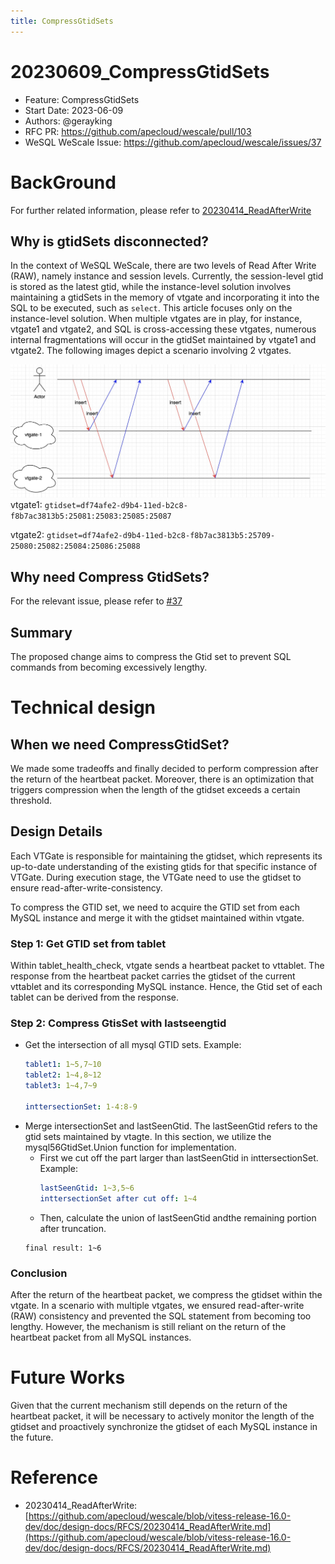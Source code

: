 ```yaml
---
title: CompressGtidSets
---
```


# 20230609_CompressGtidSets

- Feature: CompressGtidSets
- Start Date: 2023-06-09
- Authors: @gerayking
- RFC PR: https://github.com/apecloud/wescale/pull/103
- WeSQL WeScale Issue: https://github.com/apecloud/wescale/issues/37

# BackGround

For further related information, please refer to [20230414_ReadAfterWrite](https://github.com/apecloud/wescale/blob/vitess-release-16.0-dev/doc/design-docs/RFCS/20230414_ReadAfterWrite.md)

## Why is gtidSets disconnected?

In the context of WeSQL WeScale, there are two levels of Read After Write (RAW), namely instance and session levels. Currently, the session-level gtid is stored as the latest gtid, while the instance-level solution involves maintaining a gtidSets in the memory of vtgate and incorporating it into the SQL to be executed, such as `select`. This article focuses only on the instance-level solution. When multiple vtgates are in play, for instance, vtgate1 and vtgate2, and SQL is cross-accessing these vtgates, numerous internal fragmentations will occur in the gtidSet maintained by vtgate1 and vtgate2. The following images depict a scenario involving 2 vtgates.

![multivtgate](images/multivtgate.jpg)
vtgate1:
`gtidset=df74afe2-d9b4-11ed-b2c8-f8b7ac3813b5:25081:25083:25085:25087`

vtgate2:
`gtidset=df74afe2-d9b4-11ed-b2c8-f8b7ac3813b5:25709-25080:25082:25084:25086:25088`

## Why need Compress GtidSets?

For the relevant issue, please refer to [#37](https://github.com/apecloud/wescale/issues/37)

## Summary

The proposed change aims to compress the Gtid set to prevent SQL commands from becoming excessively lengthy.

# Technical design

## When we need CompressGtidSet?

We made some tradeoffs and finally decided to perform compression after the return of the heartbeat packet. Moreover, there is an optimization that triggers compression when the length of the gtidset exceeds a certain threshold.


## Design Details

Each VTGate is responsible for maintaining the gtidset, which represents its up-to-date understanding of the existing gtids for that specific instance of VTGate. During execution stage, the VTGate need to use the gtidset to ensure read-after-write-consistency.

To compress the GTID set, we need to acquire the GTID set from each MySQL instance and merge it with the gtidset maintained within vtgate.

### Step 1: Get GTID set from tablet 

Within tablet_health_check, vtgate sends a heartbeat packet to vttablet. The response from the heartbeat packet carries the gtidset of the current vttablet and its corresponding MySQL instance. Hence, the Gtid set of each tablet can be derived from the response.

### Step 2: Compress GtisSet with lastseengtid

+ Get the intersection of all mysql GTID sets.
    Example:
    ```yaml
    tablet1: 1~5,7~10
    tablet2: 1~4,8~12
    tablet3: 1~4,7~9
     
    inttersectionSet: 1-4:8-9
    ```
+ Merge intersectionSet and lastSeenGtid.
    The lastSeenGtid refers to the gtid sets maintained by vtagte. In this section, we utilize the mysql56GtidSet.Union function for implementation.
    + First we cut off the part larger than lastSeenGtid in inttersectionSet.
    Example:
        ```yaml
        lastSeenGtid: 1~3,5~6
        inttersectionSet after cut off: 1~4
        ```
    + Then, calculate the union of lastSeenGtid andthe remaining portion after truncation.
     ```
     final result: 1~6
     ```
    
### Conclusion

After the return of the heartbeat packet, we compress the gtidset within the vtgate. In a scenario with multiple vtgates, we ensured read-after-write (RAW) consistency and prevented the SQL statement from becoming too lengthy. However, the mechanism is still reliant on the return of the heartbeat packet from all MySQL instances.

# Future Works

Given that the current mechanism still depends on the return of the heartbeat packet, it will be necessary to actively monitor the length of the gtidset and proactively synchronize the gtidset of each MySQL instance in the future.

# Reference

- 20230414_ReadAfterWrite: [https://github.com/apecloud/wescale/blob/vitess-release-16.0-dev/doc/design-docs/RFCS/20230414_ReadAfterWrite.md](https://github.com/apecloud/wescale/blob/vitess-release-16.0-dev/doc/design-docs/RFCS/20230414_ReadAfterWrite.md)
